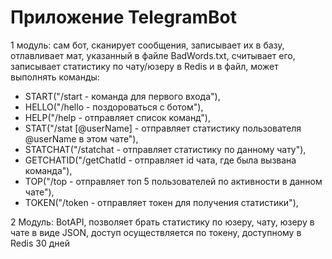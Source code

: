 # Приложение TelegramBot   

1 модуль: сам бот, сканирует сообщения, записывает их в базу, отлавливает мат, указанный в файле BadWords.txt, считывает его, записывает статистику по чату/юзеру в Redis и в файл, может выполнять команды:  
- START("/start - команда для первого входа"),  
- HELLO("/hello - поздороваться с ботом"),  
- HELP("/help - отправляет список команд"),  
- STAT("/stat [@userName] - отправляет статистику пользователя @userName в этом чате"),  
- STATCHAT("/statchat - отправляет статистику по данному чату"),  
- GETCHATID("/getChatId - отправляет id чата, где была вызвана команда"),  
- TOP("/top - отправляет топ 5 пользователей по активности в данном чате"),  
- TOKEN("/token - отправляет токен для получения статистики"),  

2 Модуль: BotAPI, позволяет брать статистику по юзеру, чату, юзеру в чате в виде JSON, доступ осуществляется по токену, доступному в Redis 30 дней
